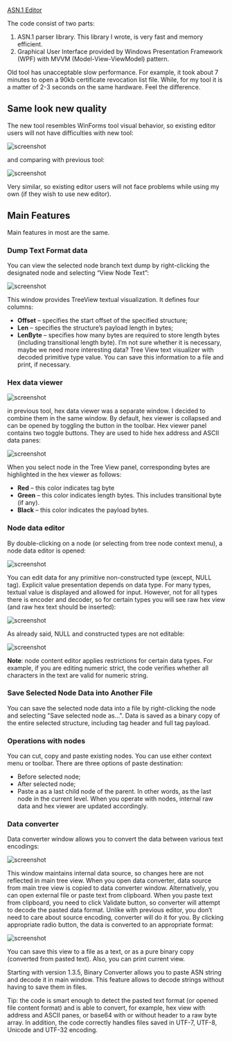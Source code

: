 ﻿[ASN.1 Editor](https://chocolatey.org/packages/asn1editor)

The code consist of two parts:

1. ASN.1 parser library. This library I wrote, is very fast and memory efficient.
2. Graphical User Interface provided by Windows Presentation Framework (WPF) with MVVM (Model-View-ViewModel) pattern.

Old tool has unacceptable slow performance. For example, it took about 7 minutes to open a 90kb certificate revocation list file. While, for my tool it is a matter of 2-3 seconds on the same hardware. Feel the difference.

## Same look new quality
The new tool resembles WinForms tool visual behavior, so existing editor users will not have difficulties with new tool:

![screenshot](https://cdn.jsdelivr.net/gh/chtof/chocolatey-packages/automatic/azclient/screenshot1.png)

and comparing with previous tool:

![screenshot](https://cdn.jsdelivr.net/gh/chtof/chocolatey-packages/automatic/azclient/screenshot2.png)

Very similar, so existing editor users will not face problems while using my own (if they wish to use new editor).

## Main Features
Main features in most are the same.

### Dump Text Format data
You can view the selected node branch text dump by right-clicking the designated node and selecting “View Node Text”:

![screenshot](https://cdn.jsdelivr.net/gh/chtof/chocolatey-packages/automatic/azclient/screenshot3.png)

This window provides TreeView textual visualization. It defines four columns:

- **Offset** – specifies the start offset of the specified structure;
- **Len** – specifies the structure’s payload length in bytes;
- **LenByte** – specifies how many bytes are required to store length bytes (including transitional length byte). I’m not sure whether it is necessary, maybe we need more interesting data?
Tree View text visualizer with decoded primitive type value.
You can save this information to a file and print, if necessary.

### Hex data viewer

![screenshot](https://cdn.jsdelivr.net/gh/chtof/chocolatey-packages/automatic/azclient/screenshot4.png)

in previous tool, hex data viewer was a separate window. I decided to combine them in the same window. By default, hex viewer is collapsed and can be opened by toggling the button in the toolbar. Hex viewer panel contains two toggle buttons. They are used to hide hex address and ASCII data panes:

![screenshot](https://cdn.jsdelivr.net/gh/chtof/chocolatey-packages/automatic/azclient/screenshot5.png)

When you select node in the Tree View panel, corresponding bytes are highlighted in the hex viewer as follows:

- **Red** – this color indicates tag byte
- **Green** – this color indicates length bytes. This includes transitional byte (if any).
- **Black** – this color indicates the payload bytes.

### Node data editor
By double-clicking on a node (or selecting from tree node context menu), a node data editor is opened:

![screenshot](https://cdn.jsdelivr.net/gh/chtof/chocolatey-packages/automatic/azclient/screenshot6.png)

You can edit data for any primitive non-constructed type (except, NULL tag). Explicit value presentation depends on data type. For many types, textual value is displayed and allowed for input. However, not for all types there is encoder and decoder, so for certain types you will see raw hex view (and raw hex text should be inserted):

![screenshot](https://cdn.jsdelivr.net/gh/chtof/chocolatey-packages/automatic/azclient/screenshot7.png)

As already said, NULL and constructed types are not editable:

![screenshot](https://cdn.jsdelivr.net/gh/chtof/chocolatey-packages/automatic/azclient/screenshot8.png)

**Note**: node content editor applies restrictions for certain data types. For example, if you are editing numeric strict, the code verifies whether all characters in the text are valid for numeric string.

### Save Selected Node Data into Another File
You can save the selected node data into a file by right-clicking the node and selecting "Save selected node as...". Data is saved as a binary copy of the entire selected structure, including tag header and full tag payload.

### Operations with nodes
You can cut, copy and paste existing nodes. You can use either context menu or toolbar. There are three options of paste destination:

- Before selected node;
- After selected node;
- Paste a as a last child node of the parent. In other words, as the last node in the current level.
When you operate with nodes, internal raw data and hex viewer are updated accordingly.

### Data converter
Data converter window allows you to convert the data between various text encodings:

![screenshot](https://cdn.jsdelivr.net/gh/chtof/chocolatey-packages/automatic/azclient/screenshot9.png)

This window maintains internal data source, so changes here are not reflected in main tree view. When you open data converter, data source from main tree view is copied to data converter window. Alternatively, you can open external file or paste text from clipboard. When you paste text from clipboard, you need to click Validate button, so converter will attempt to decode the pasted data format. Unlike with previous editor, you don’t need to care about source encoding, converter will do it for you. By clicking appropriate radio button, the data is converted to an appropriate format:

![screenshot](https://cdn.jsdelivr.net/gh/chtof/chocolatey-packages/automatic/azclient/screenshot10.png)

You can save this view to a file as a text, or as a pure binary copy (converted from pasted text). Also, you can print current view.

Starting with version 1.3.5, Binary Converter allows you to paste ASN string and decode it in main window. This feature allows to decode strings without having to save them in files.

Tip: the code is smart enough to detect the pasted text format (or opened file content format) and is able to convert, for example, hex view with address and ASCII panes, or base64 with or without header to a raw byte array. In addition, the code correctly handles files saved in UTF-7, UTF-8, Unicode and UTF-32 encoding.